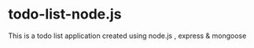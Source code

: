 # todo-list-node.js
This is a todo list application created using node.js , express &amp; mongoose


